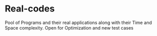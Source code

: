# Real-codes
Pool of Programs and their real applications along with their Time and Space complexity. Open for Optimization and new test cases
